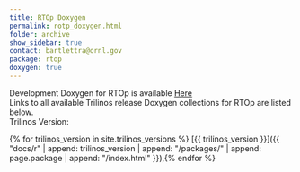 ```yaml
---
title: RTOp Doxygen
permalink: rotp_doxygen.html
folder: archive
show_sidebar: true
contact: bartlettra@ornl.gov
package: rtop
doxygen: true
---
```


Development Doxygen for RTOp is available [Here](docs//rtop/index.html)  
Links to all available Trilinos release Doxygen collections for RTOp are listed below.  
Trilinos Version: 

{% for trilinos_version in site.trilinos_versions %}
[{{ trilinos_version }}]({{ "docs/r" | append: trilinos_version | append: "/packages/" | append: page.package | append: "/index.html" }}),{% endfor %}
